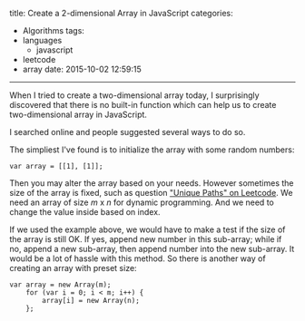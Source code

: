 title: Create a 2-dimensional Array in JavaScript
categories:
  - Algorithms
tags:
  - languages
      + javascript
  - leetcode
  - array
date: 2015-10-02 12:59:15
---
When I tried to create a two-dimensional array today, I surprisingly discovered that there is no built-in function which can help us to create two-dimensional array in JavaScript.

I searched online and people suggested several ways to do so.

The simpliest I've found is to initialize the array with some random numbers:
```
var array = [[1], [1]];
```
Then you may alter the array based on your needs. However sometimes the size of the array is fixed, such as question ["Unique Paths" on Leetcode](https://leetcode.com/problems/unique-paths/). We need an array of size <i>m</i> x <i>n</i> for dynamic programming. And we need to change the value inside based on index.

If we used the example above, we would have to make a test if the size of the array is still OK. If yes, append new number in this sub-array; while if no, append a new sub-array, then append number into the new sub-array. It would be a lot of hassle with this method. So there is another way of creating an array with preset size:
```
var array = new Array(m);
    for (var i = 0; i < m; i++) {
        array[i] = new Array(n);
    };
```